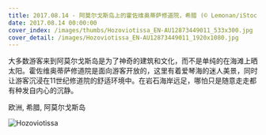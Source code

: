 ```yaml
---
title: 2017.08.14 - 阿莫尔戈斯岛上的霍佐维奥蒂萨修道院，希腊 (© Lemonan/iStock/Getty Images)
date: 2017.08.14 00:00:00
cover_index: /images/thumbs/Hozoviotissa_EN-AU12873449011_533x300.jpg
cover_detail: /images/Hozoviotissa_EN-AU12873449011_1920x1080.jpg
---
```


大多数游客来到阿莫尔戈斯岛是为了神奇的建筑和文化，而不是单纯的在海滩上晒太阳。霍佐维奥蒂萨修道院是面向游客开放的，这里有着爱琴海的迷人美景，同时让游客沉浸在11世纪修道院的舒适环境中。在岩石海岸远足，哪怕只是随意走走都有种发自内心的沉静。

欧洲, 希腊, 阿莫尔戈斯岛

![Hozoviotissa](/images/Hozoviotissa_EN-AU12873449011_1920x1080.jpg)
